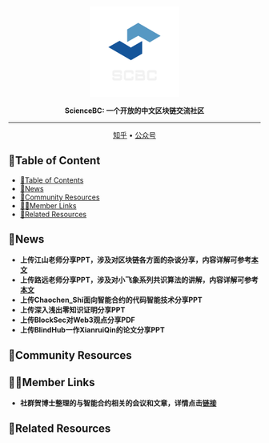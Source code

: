 <div align="center">

<img src="fig/logo.png" width="180px">

**ScienceBC: 一个开放的中文区块链交流社区**

---

<p align="center">
  <a href="https://www.zhihu.com/people/lin-wei-8-2">知乎</a> •
  <a href="">公众号</a>
</p>
</div>

## 📇Table of Content
- [📇Table of Contents](#📇table-of-contents)
- [🔔News](#🔔News)
- [📖Community Resources](#📖Community-Resources)
- [👨‍🎓Member Links](#👨‍🎓Member-Links)
- [🔗Related Resources](#🔗Related-Resources)

## 🔔News
- **上传江山老师分享PPT，涉及对区块链各方面的杂谈分享，内容详解可参考[本文](https://www.zhihu.com/question/422311303/answer/2214832435)**
- **上传路远老师分享PPT，涉及对小飞象系列共识算法的讲解，内容详解可参考[本文](https://zhuanlan.zhihu.com/p/459025656)**
- **上传Chaochen_Shi面向智能合约的代码智能技术分享PPT**
- **上传深入浅出零知识证明分享PPT**
- **上传BlockSec对Web3观点分享PDF**
- **上传BlindHub一作XianruiQin的论文分享PPT**

## 📖Community Resources

## 👨‍🎓Member Links
- **社群贺博士整理的与智能合约相关的会议和文章，详情点击[链接]()**

## 🔗Related Resources

